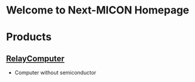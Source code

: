 # Welcome to Next-MICON Homepage

# Products

## [RelayComputer](./RelayComputer/index.md)

- Computer without semiconductor
